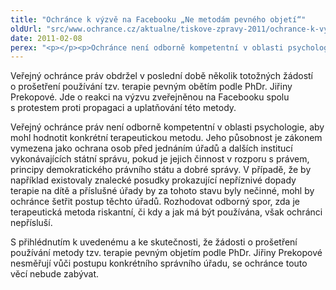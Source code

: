 ```yaml
---
title: "Ochránce k výzvě na Facebooku „Ne metodám pevného objetí“"
oldUrl: "src/www.ochrance.cz/aktualne/tiskove-zpravy-2011/ochrance-k-vyzve-na-facebooku-ne-metodam-pevneho-objeti"
date: 2011-02-08
perex: "<p></p><p>Ochránce není odborně kompetentní v oblasti psychologie, aby mohl rozhodovat odborný spor o to, zda je určitá terapeutická metoda riskantní, či kdy a za jakých podmínek má být používána.</p>"
---
```


<!-- imported from the old website -->

<p>Veřejný ochránce práv obdržel v poslední době několik totožných žádostí o prošetření používání tzv. terapie pevným obětím podle PhDr. Jiřiny Prekopové. Jde o reakci na výzvu zveřejněnou na Facebooku spolu s protestem proti propagaci a uplatňování této metody.</p><p>Veřejný ochránce práv není odborně kompetentní v oblasti psychologie, aby mohl hodnotit konkrétní terapeutickou metodu. Jeho působnost je zákonem vymezena jako ochrana osob před jednáním úřadů a dalších institucí vykonávajících státní správu, pokud je jejich činnost v rozporu s právem, principy demokratického právního státu a dobré správy. V případě, že by například existovaly znalecké posudky prokazující nepříznivé dopady terapie na dítě a příslušné úřady by za tohoto stavu byly nečinné, mohl by ochránce šetřit postup těchto úřadů. Rozhodovat odborný spor, zda je terapeutická metoda riskantní, či kdy a jak má být používána, však ochránci nepřísluší. </p><p>S přihlédnutím k uvedenému a ke skutečnosti, že žádosti o prošetření používání metody tzv. terapie pevným objetím podle PhDr. Jiřiny Prekopové nesměřují vůči postupu konkrétního správního úřadu, se ochránce touto věcí nebude zabývat.</p>
